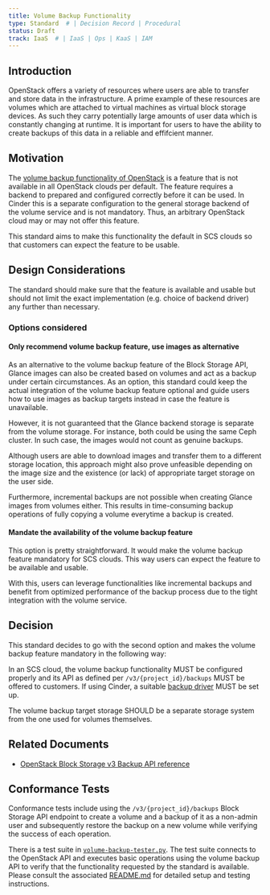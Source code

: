 ```yaml
---
title: Volume Backup Functionality
type: Standard  # | Decision Record | Procedural
status: Draft
track: IaaS  # | IaaS | Ops | KaaS | IAM
---
```


## Introduction

OpenStack offers a variety of resources where users are able to transfer and store data in the infrastructure.
A prime example of these resources are volumes which are attached to virtual machines as virtual block storage devices.
As such they carry potentially large amounts of user data which is constantly changing at runtime.
It is important for users to have the ability to create backups of this data in a reliable and effifcient manner.

## Motivation

The [volume backup functionality of OpenStack](https://docs.openstack.org/cinder/latest/admin/volume-backups.html) is a feature that is not available in all OpenStack clouds per default.
The feature requires a backend to prepared and configured correctly before it can be used.
In Cinder this is a separate configuration to the general storage backend of the volume service and is not mandatory.
Thus, an arbitrary OpenStack cloud may or may not offer this feature.

This standard aims to make this functionality the default in SCS clouds so that customers can expect the feature to be usable.

## Design Considerations

The standard should make sure that the feature is available and usable but should not limit the exact implementation (e.g. choice of backend driver) any further than necessary.

### Options considered

#### Only recommend volume backup feature, use images as alternative

As an alternative to the volume backup feature of the Block Storage API, Glance images can also be created based on volumes and act as a backup under certain circumstances.
As an option, this standard could keep the actual integration of the volume backup feature optional and guide users how to use images as backup targets instead in case the feature is unavailable.

However, it is not guaranteed that the Glance backend storage is separate from the volume storage.
For instance, both could be using the same Ceph cluster.
In such case, the images would not count as genuine backups.

Although users are able to download images and transfer them to a different storage location, this approach might also prove unfeasible depending on the image size and the existence (or lack) of appropriate target storage on the user side.

Furthermore, incremental backups are not possible when creating Glance images from volumes either.
This results in time-consuming backup operations of fully copying a volume everytime a backup is created.

#### Mandate the availability of the volume backup feature

This option is pretty straightforward.
It would make the volume backup feature mandatory for SCS clouds.
This way users can expect the feature to be available and usable.

With this, users can leverage functionalities like incremental backups and benefit from optimized performance of the backup process due to the tight integration with the volume service.

## Decision

This standard decides to go with the second option and makes the volume backup feature mandatory in the following way:

In an SCS cloud, the volume backup functionality MUST be configured properly and its API as defined per `/v3/{project_id}/backups` MUST be offered to customers.
If using Cinder, a suitable [backup driver](https://docs.openstack.org/cinder/latest/configuration/block-storage/backup-drivers.html) MUST be set up.

The volume backup target storage SHOULD be a separate storage system from the one used for volumes themselves.

## Related Documents

- [OpenStack Block Storage v3 Backup API reference](https://docs.openstack.org/api-ref/block-storage/v3/index.html#backups-backups)

## Conformance Tests

Conformance tests include using the `/v3/{project_id}/backups` Block Storage API endpoint to create a volume and a backup of it as a non-admin user and subsequently restore the backup on a new volume while verifying the success of each operation.

There is a test suite in [`volume-backup-tester.py`](https://github.com/SovereignCloudStack/standards/blob/main/Tests/iaas/volume-backup/volume-backup-tester.py).
The test suite connects to the OpenStack API and executes basic operations using the volume backup API to verify that the functionality requested by the standard is available.
Please consult the associated [README.md](https://github.com/SovereignCloudStack/standards/blob/main/Tests/iaas/volume-backup/README.md) for detailed setup and testing instructions.
